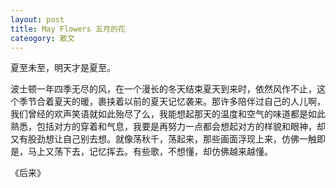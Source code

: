 ```yaml
---
layout: post
title: May Flowers 五月的花 
cateogory: 散文
---
```


夏至未至，明天才是夏至。

波士顿一年四季无尽的风，在一个漫长的冬天结束夏天到来时，依然风作不止，这个季节合着夏天的暖，裹挟着以前的夏天记忆袭来。那许多陪伴过自己的人儿啊，我们曾经的欢声笑语就如此殆尽了么，我能想起那天的温度和空气的味道都是如此熟悉，包括对方的穿着和气息，我要是再努力一点都会想起对方的样貌和眼神，却又有股劲想让自己别去想。就像荡秋千，荡起来，那些画面浮现上来，仿佛一触即是，马上又荡下去，记忆挥去。有些歌，不想懂，却仿佛越来越懂。

《后来》




